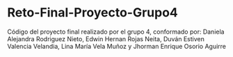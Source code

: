 # Reto-Final-Proyecto-Grupo4
Código del proyecto final realizado por el grupo 4, conformado por: Daniela Alejandra Rodriguez Nieto, Edwin Hernan Rojas Neita, Duván Estiven Valencia Velandia, Lina María Vela Muñoz y Jhorman Enrique Osorio Aguirre
